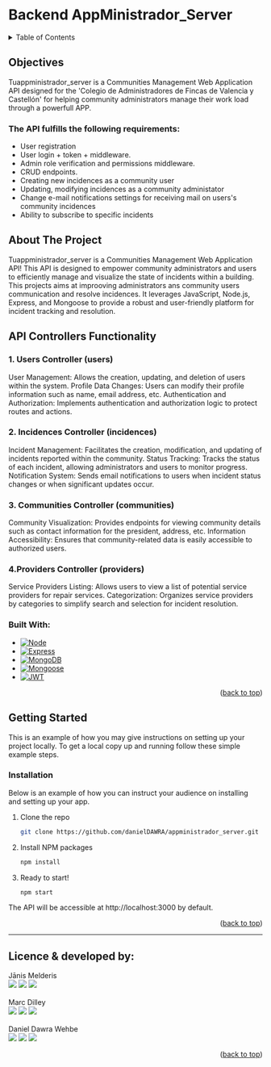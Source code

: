 # Backend AppMinistrador_Server

<!-- TABLE OF CONTENTS -->
<details>
  <summary>Table of Contents</summary>
  <ol>
      <li><a href="#objectives">Objectives</a></li>
      <li><a href="#about-the-project">About The Project</a></li>
      <li><a href="#api-controllers-functionality">API Controllers Functionality</a></li>
      <li><a href="#installation">Installation</a></li>
      <li><a href="#licence-&-developed-by:">Licence & developed by:</a></li>
  </ol>
</details>

<!-- ABOUT THE OBJECTIVES -->

## Objectives
 Tuappministrador_server is a Communities Management Web Application API designed for the 'Colegio de Administradores de Fincas de Valencia y Castellón' for helping community administrators manage their work load through a powerfull APP.

### The API fulfills the following requirements:

 <ul>
    <li>User registration </li>
    <li>User login + token + middleware.</a></li>
    <li>Admin role verification and permissions middleware.</a></li>
    <li>CRUD endpoints.</a></li>
    <li>Creating new incidences as a community user</a></li>
    <li>Updating, modifying incidences as a community administator</a></li>
    <li>Change e-mail notifications settings for receiving mail on users's community incidences</a></li>
    <li>Ability to subscribe to specific incidents</li>
  </ul>


 <!-- ABOUT THE PROJECT -->

## About The Project

  Tuappministrador_server is a Communities Management Web Application API! This API is designed to empower community administrators and users to efficiently manage and visualize the state of incidents within a building. This projects aims at improoving administrators ans community users communication and resolve incidences. It leverages JavaScript, Node.js, Express, and Mongoose to provide a robust and user-friendly platform for incident tracking and resolution.

## API Controllers Functionality
### 1. Users Controller (users)

User Management: Allows the creation, updating, and deletion of users within the system.
Profile Data Changes: Users can modify their profile information such as name, email address, etc.
Authentication and Authorization: Implements authentication and authorization logic to protect routes and actions.

### 2. Incidences Controller (incidences)

Incident Management: Facilitates the creation, modification, and updating of incidents reported within the community.
Status Tracking: Tracks the status of each incident, allowing administrators and users to monitor progress.
Notification System: Sends email notifications to users when incident status changes or when significant updates occur.

### 3. Communities Controller (communities)

Community Visualization: Provides endpoints for viewing community details such as contact information for the president, address, etc.
Information Accessibility: Ensures that community-related data is easily accessible to authorized users.

### 4.Providers Controller (providers)

Service Providers Listing: Allows users to view a list of potential service providers for repair services.
Categorization: Organizes service providers by categories to simplify search and selection for incident resolution.

 ### Built With:

* [![Node][Node.JS]][Node.JS-url]
* [![Express][Express.js]][Express.js-url]
* [![MongoDB][MongoDB]][MongoDB-url]
* [![Mongoose][Mongoose]][Mongoose-url]
* [![JWT][JWT]][JWT-url]


<p align="right">(<a href="#backend-appministrador_server">back to top</a>)</p>

<!-- GETTING STARTED -->

## Getting Started

This is an example of how you may give instructions on setting up your project locally.
To get a local copy up and running follow these simple example steps.


### Installation

Below is an example of how you can instruct your audience on installing and setting up your app.

1. Clone the repo
   ```sh
   git clone https://github.com/danielDAWRA/appministrador_server.git
   ```
2. Install NPM packages
   ```sh
   npm install
   ```
3. Ready to start!
    ```sh
    npm start
    ```
The API will be accessible at http://localhost:3000 by default.

<p align="right">(<a href="#backend-appministrador_server">back to top</a>)</p>


<!-- CONTACT -->
---

## Licence & developed by:

  <p align="center">

Jānis Melderis
<br>
<a href = "mailto:jaanmeld@gmail.com"><img src="https://img.shields.io/badge/-Gmail-%23333?style=for-the-badge&logo=gmail&logoColor=white" target="_blank"></a>
<a href="https://www.linkedin.com/in/jm-24095226/" target="_blank"><img src="https://img.shields.io/badge/-LinkedIn-%230077B5?style=for-the-badge&logo=linkedin&logoColor=white" target="_blank"></a>
<a href="https://github.com/jaanmeld" target="_blank"><img src="https://img.shields.io/badge/github-%23121011.svg?style=for-the-badge&logo=github&logoColor=white" target="_blank"></a>
<br>
<br>
Marc Dilley
<br>
<a href = "mailto:dilley.marc@gmail.com"><img src="https://img.shields.io/badge/-Gmail-%23333?style=for-the-badge&logo=gmail&logoColor=white" target="_blank"></a>
<a href="https://www.linkedin.com/in/marc-dilley-288407a1/" target="_blank"><img src="https://img.shields.io/badge/-LinkedIn-%230077B5?style=for-the-badge&logo=linkedin&logoColor=white" target="_blank"></a>
<a href="https://github.com/nuinn" target="_blank"><img src="https://img.shields.io/badge/github-%23121011.svg?style=for-the-badge&logo=github&logoColor=white" target="_blank"></a>
<br>
<br>
Daniel Dawra Wehbe
<br>
<a href = "mailto:dawra.daniel@gmail.com"><img src="https://img.shields.io/badge/-Gmail-%23333?style=for-the-badge&logo=gmail&logoColor=white" target="_blank"></a>
<a href="http://linkedin.com/in/daniel-dawra-944465167" target="_blank"><img src="https://img.shields.io/badge/-LinkedIn-%230077B5?style=for-the-badge&logo=linkedin&logoColor=white" target="_blank"></a>
<a href="https://github.com/danielDAWRA" target="_blank"><img src="https://img.shields.io/badge/github-%23121011.svg?style=for-the-badge&logo=github&logoColor=white" target="_blank"></a>
</p>

<p align="right">(<a href="#backend-project-colaboratech">back to top</a>)</p>


<!-- MARKDOWN LINKS & IMAGES -->
<!-- https://www.markdownguide.org/basic-syntax/#reference-style-links -->

[linkedin-shield]: https://img.shields.io/badge/-LinkedIn-black.svg?style=for-the-badge&logo=linkedin&colorB=555
[HTML5]: https://img.shields.io/badge/html5-%23E34F26.svg?style=for-the-badge&logo=html5&logoColor=white
[HTML5-url]: https://developer.mozilla.org/en-US/docs/Glossary/HTML5
[CSS3]: https://img.shields.io/badge/css3-%231572B6.svg?style=for-the-badge&logo=css3&logoColor=white
[CSS3-url]: https://developer.mozilla.org/en-US/docs/Web/CSS
[JS]: https://img.shields.io/badge/javascript-%23323330.svg?style=for-the-badge&logo=javascript&logoColor=%23F7DF1E
[JS-url]: https://developer.mozilla.org/en-US/docs/Web/JavaScript
[Bootstrap]: https://img.shields.io/badge/bootstrap-%238511FA.svg?style=for-the-badge&logo=bootstrap&logoColor=white
[Bootstrap-url]: https://getbootstrap.com/
[MySQL]: https://img.shields.io/badge/mysql-%2300f.svg?style=for-the-badge&logo=mysql&logoColor=white
[MySQL-url]: https://www.mysql.com/
[Sequelize]: https://img.shields.io/badge/Sequelize-52B0E7?style=for-the-badge&logo=Sequelize&logoColor=white
[Sequelize-url]: https://sequelize.org/
[Next.js]: https://img.shields.io/badge/next.js-000000?style=for-the-badge&logo=nextdotjs&logoColor=white
[Next-url]: https://nextjs.org/
[React.js]: https://img.shields.io/badge/React-20232A?style=for-the-badge&logo=react&logoColor=61DAFB
[React-url]: https://reactjs.org/
[Vue.js]: https://img.shields.io/badge/Vue.js-35495E?style=for-the-badge&logo=vuedotjs&logoColor=4FC08D
[Vue-url]: https://vuejs.org/
[Angular.io]: https://img.shields.io/badge/Angular-DD0031?style=for-the-badge&logo=angular&logoColor=white
[Angular-url]: https://angular.io/
[JWT]: https://img.shields.io/badge/JWT-black?style=for-the-badge&logo=JSON%20web%20tokens
[JWT-url]: https://jwt.io/
[Vercel]: https://img.shields.io/badge/vercel-%23000000.svg?style=for-the-badge&logo=vercel&logoColor=white
[Vercel-url]: https://vercel.com/
[MongoDB]: https://img.shields.io/badge/MongoDB-%234ea94b.svg?style=for-the-badge&logo=mongodb&logoColor=white
[MongoDB-url]: https://www.mongodb.com/es
[Swagger]: https://img.shields.io/badge/-Swagger-%23Clojure?style=for-the-badge&logo=swagger&logoColor=white
[Express.js]: https://img.shields.io/badge/express.js-%23404d59.svg?style=for-the-badge&logo=express&logoColor=%2361DAFB
[GitHub]: https://img.shields.io/badge/github-%23121011.svg?style=for-the-badge&logo=github&logoColor=white
[Mongoose]: https://img.shields.io/badge/Mongoose-880000.svg?style=for-the-badge&logo=Mongoose&logoColor=white
[Swagger-url]: https://swagger.io/
[Mongoose-url]: https://mongoosejs.com/
[Express.js-url]: https://expressjs.com/
[Node.JS]: https://img.shields.io/badge/node.js-6DA55F?style=for-the-badge&logo=node.js&logoColor=white
[Node.JS-url]: https://nodejs.org/en/
[SASS]: https://img.shields.io/badge/SASS-pink?style=for-the-badge&logo=SASS&logoColor=white
[SASS-url]: https://sass-lang.com/
[React]: https://img.shields.io/badge/React-219ebc?style=for-the-badge&logo=React&typoColor=fedcba&logoColor=white
[React-url]: https://es.reactjs.org/
[Postman]: https://img.shields.io/badge/Postman-FF6C37?style=for-the-badge&logo=postman&logoColor=white
[Postman-url]: https://www.postman.com/
